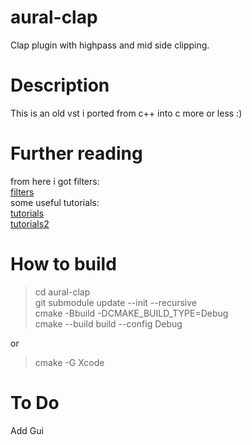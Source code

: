 # aural-clap
Clap plugin with highpass and mid side clipping.
# Description
This is an old vst i ported from c++ into c more or less :)
# Further reading
from here i got filters: \
[filters](https://github.com/dimtass/DSP-Cpp-filters) \
some useful tutorials: \
[tutorials](https://www.youtube.com/watch?v=oko5xJDY39E) \
[tutorials2](https://nakst.gitlab.io/tutorial/clap-part-1.html) 

# How to build
> cd aural-clap \
> git submodule update --init --recursive \
> cmake -Bbuild -DCMAKE_BUILD_TYPE=Debug \
> cmake --build build --config Debug  

or 

> cmake -G Xcode 

# To Do
Add Gui
